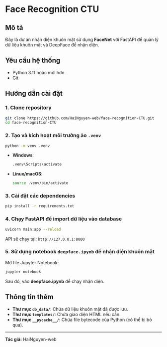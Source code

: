 # Face Recognition CTU

## Mô tả
Đây là dự án nhận diện khuôn mặt sử dụng **FaceNet** với FastAPI để quản lý dữ liệu khuôn mặt và DeepFace để nhận diện.

## Yêu cầu hệ thống
- Python 3.11 hoặc mới hơn
- Git

## Hướng dẫn cài đặt

### 1. Clone repository
```bash
git clone https://github.com/HaiNguyen-web/face-recognition-CTU.git
cd face-recognition-CTU
```

### 2. Tạo và kích hoạt môi trường ảo `.venv`
```bash
python -m venv .venv
```
- **Windows**:
  ```bash
  .venv\Scripts\activate
  ```
- **Linux/macOS**:
  ```bash
  source .venv/bin/activate
  ```

### 3. Cài đặt các dependencies
```bash
pip install -r requirements.txt
```

### 4. Chạy FastAPI để import dữ liệu vào database
```bash
uvicorn main:app --reload
```
API sẽ chạy tại: `http://127.0.0.1:8000`

### 5. Sử dụng notebook `deepface.ipynb` để nhận diện khuôn mặt
Mở file Jupyter Notebook:
```bash
jupyter notebook
```
Sau đó, vào **deepface.ipynb** để chạy nhận diện.

## Thông tin thêm
- **Thư mục `db_data/`**: Chứa dữ liệu khuôn mặt đã được lưu.
- **Thư mục `templates/`**: Chứa giao diện HTML nếu cần.
- **Thư mục `__pycache__/`**: Chứa file bytecode của Python (có thể bị bỏ qua).

---
**Tác giả:** HaiNguyen-web

